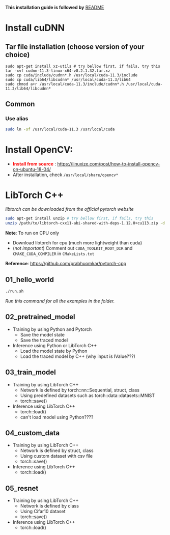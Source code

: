 **This installation guide is followed by** [README](../README.md)
# Install cuDNN
## Tar file installation (choose version of your choice)
```
sudo apt-get install xz-utils # try bellow first, if fails, try this
tar -xvf cudnn-11.3-linux-x64-v8.2.1.32.tar.xz 
sudo cp cuda/include/cudnn*.h /usr/local/cuda-11.3/include
sudo cp cuda/lib64/libcudnn* /usr/local/cuda-11.3/lib64
sudo chmod a+r /usr/local/cuda-11.3/include/cudnn*.h /usr/local/cuda-11.3/lib64/libcudnn*
```

## Common
### Use alias
```bash
sudo ln -sf /usr/local/cuda-11.3 /usr/local/cuda
```

# Install OpenCV:
- <span style="color:red"> **Install from source** </span>: https://linuxize.com/post/how-to-install-opencv-on-ubuntu-18-04/ 
- After installation, check `/usr/local/share/opencv*`


# LibTorch C++
*libtorch can be downloaded from the official pytorch website*
```bash
sudo apt-get install unzip # try bellow first, if fails, try this
unzip /path/to/libtorch-cxx11-abi-shared-with-deps-1.12.0+cu113.zip -d /path/to/cpp-cuda-deeplearning/pytorch/  
```

**Note**: To run on CPU only
- Download libtorch for cpu (much more lightweight than cuda)
- (*not important*) Comment out `CUDA_TOOLKIT_ROOT_DIR` and `CMAKE_CUDA_COMPILER` in `CMakeLists.txt`

**Reference**: https://github.com/prabhuomkar/pytorch-cpp
## 01_hello_world
```bash
./run.sh
```
*Run this command for all the examples in the folder.*

## 02_pretrained_model
- Training by using Python and Pytorch
  - Save the model state
  - Save the traced model
- Inference using Python or LibTorch C++
  - Load the model state by Python
  - Load the traced model by C++ (why input is IValue???)

## 03_train_model
- Training by using LibTorch C++
  - Network is defined by torch::nn::Sequential, struct, class
  - Using predefined datasets such as torch::data::datasets::MNIST
  - torch::save()
- Inference using LibTorch C++
  - torch::load()
  - can't load model using Python????

## 04_custom_data
- Training by using LibTorch C++
  - Network is defined by struct, class
  - Using custom dataset with csv file
  - torch::save()
- Inference using LibTorch C++
  - torch::load()

## 05_resnet
- Training by using LibTorch C++
  - Network is defined by class
  - Using Cifar10 dataset
  - torch::save()
- Inference using LibTorch C++
  - torch::load()